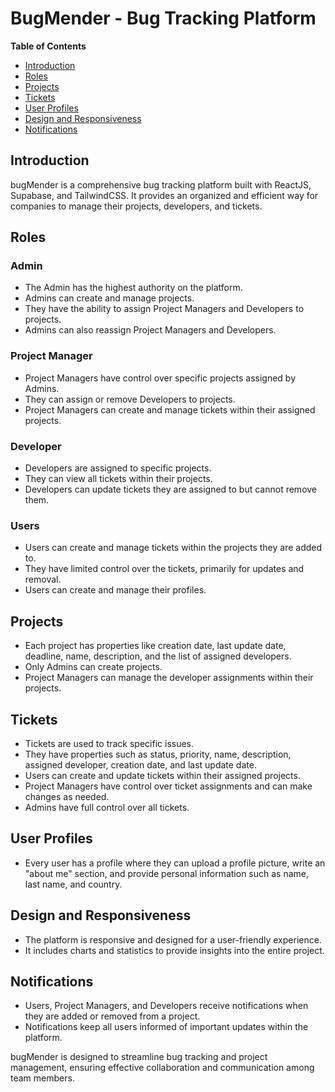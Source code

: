 # BugMender - Bug Tracking Platform

**Table of Contents**
- [Introduction](#introduction)
- [Roles](#roles)
- [Projects](#projects)
- [Tickets](#tickets)
- [User Profiles](#user-profiles)
- [Design and Responsiveness](#design-and-responsiveness)
- [Notifications](#notifications)

## Introduction

bugMender is a comprehensive bug tracking platform built with ReactJS, Supabase, and TailwindCSS. It provides an organized and efficient way for companies to manage their projects, developers, and tickets.

## Roles

### Admin
- The Admin has the highest authority on the platform.
- Admins can create and manage projects.
- They have the ability to assign Project Managers and Developers to projects.
- Admins can also reassign Project Managers and Developers.

### Project Manager
- Project Managers have control over specific projects assigned by Admins.
- They can assign or remove Developers to projects.
- Project Managers can create and manage tickets within their assigned projects.

### Developer
- Developers are assigned to specific projects.
- They can view all tickets within their projects.
- Developers can update tickets they are assigned to but cannot remove them.

### Users
- Users can create and manage tickets within the projects they are added to.
- They have limited control over the tickets, primarily for updates and removal.
- Users can create and manage their profiles.

## Projects

- Each project has properties like creation date, last update date, deadline, name, description, and the list of assigned developers.
- Only Admins can create projects.
- Project Managers can manage the developer assignments within their projects.

## Tickets

- Tickets are used to track specific issues.
- They have properties such as status, priority, name, description, assigned developer, creation date, and last update date.
- Users can create and update tickets within their assigned projects.
- Project Managers have control over ticket assignments and can make changes as needed.
- Admins have full control over all tickets.

## User Profiles

- Every user has a profile where they can upload a profile picture, write an "about me" section, and provide personal information such as name, last name, and country.

## Design and Responsiveness

- The platform is responsive and designed for a user-friendly experience.
- It includes charts and statistics to provide insights into the entire project.

## Notifications

- Users, Project Managers, and Developers receive notifications when they are added or removed from a project.
- Notifications keep all users informed of important updates within the platform.

bugMender is designed to streamline bug tracking and project management, ensuring effective collaboration and communication among team members.

